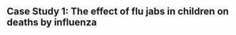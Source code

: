 <h2>Case Study 1: The effect of flu jabs in  children on deaths by influenza</h2> 
<object data="Case Study Flu Season.pdf" width="1000" height="1000" type='application/pdf'></object>
